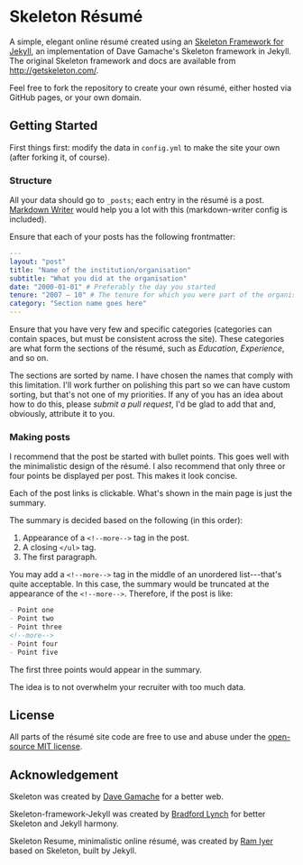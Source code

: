 # Skeleton Résumé

A simple, elegant online résumé created using an [Skeleton Framework for Jekyll](https://github.com/skeleton-framework/skeleton-framework-jekyll), an implementation of Dave Gamache's Skeleton framework in Jekyll. The original Skeleton framework and docs are available from http://getskeleton.com/.

Feel free to fork the repository to create your own résumé, either hosted via GitHub pages, or your own domain.

## Getting Started

First things first: modify the data in `config.yml` to make the site your own (after forking it, of course).

### Structure

All your data should go to `_posts`; each entry in the résumé is a post. [Markdown Writer](https://atom.io/packages/markdown-writer) would help you a lot with this (markdown-writer config is included).

Ensure that each of your posts has the following frontmatter:

``` YAML
---
layout: "post"
title: "Name of the institution/organisation"
subtitle: "What you did at the organisation"
date: "2000-01-01" # Preferably the day you started
tenure: "2007 – 10" # The tenure for which you were part of the organisation
category: "Section name goes here"
---
```

Ensure that you have very few and specific categories (categories can contain spaces, but must be consistent across the site). These categories are what form the sections of the résumé, such as _Education_, _Experience_, and so on.

The sections are sorted by name. I have chosen the names that comply with this limitation. I'll work further on polishing this part so we can have custom sorting, but that's not one of my priorities. If any of you has an idea about how to do this, please _submit a pull request_, I'd be glad to add that and, obviously, attribute it to you.

### Making posts

I recommend that the post be started with bullet points. This goes well with the minimalistic design of the résumé. I also recommend that only three or four points be displayed per post. This makes it look concise.

Each of the post links is clickable. What's shown in the main page is just the summary.

The summary is decided based on the following (in this order):

1. Appearance of a `<!--more-->` tag in the post.
2. A closing `</ul>` tag.
3. The first paragraph.

You may add a `<!--more-->` tag in the middle of an unordered list---that's quite acceptable. In this case, the summary would be truncated at the appearance of the `<!--more-->`. Therefore, if the post is like:

``` markdown
- Point one
- Point two
- Point three
<!--more-->
- Point four
- Point five
```

The first three points would appear in the summary.

The idea is to not overwhelm your recruiter with too much data.

## License
All parts of the résumé site code are free to use and abuse under the [open-source MIT license](https://github.com/bradfordlynch/Skeleton-framework-jekyll/blob/master/LICENSE.md).

## Acknowledgement

Skeleton was created by [Dave Gamache](https://twitter.com/dhg) for a better web.

Skeleton-framework-Jekyll was created by [Bradford Lynch](https://twitter.com/blynch41) for better Skeleton and Jekyll harmony.

Skeleton Resume, minimalistic online résumé, was created by [Ram Iyer](https://github.com/theramiyer) based on Skeleton, built by Jekyll.
